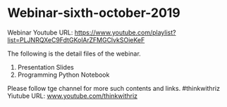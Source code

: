 # Webinar-sixth-october-2019
Webinar Youtube URL: https://www.youtube.com/playlist?list=PLJNRQXeC9FdtGKolArZFMGClvkSOieKeF
 
The following is the detail files of the webinar.
1) Presentation Slides
2) Programming Python Notebook

Please follow tge channel for more such contents and links.
#thinkwithriz
Yiutube URL: www.youtube.com/thinkwithriz


